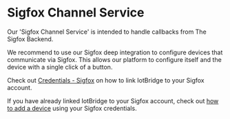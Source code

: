 # Sigfox Channel Service

Our 'Sigfox Channel Service' is intended to handle callbacks from The Sigfox Backend.

We recommend to use our Sigfox deep integration to configure devices that communicate via Sigfox.
This allows our platform to configure itself and the device with a single click of a button.

Check out [Credentials - Sigfox](accounts-and-subscriptions/adding-sigfox-credentials.md) on how to link IotBridge to your Sigfox account.

If you have already linked IotBridge to your Sigfox account, check out [how to add a device](devices/adding.md) using your Sigfox credentials. 
